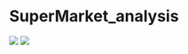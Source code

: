 # SuperMarket_analysis
<img src = "https://thegrocerystoreguy.com/whats-the-difference-between-a-grocery-store-a-supermarket/">




<img src = "https://towardsdatascience.com/exploratory-data-analysis-using-spermarket-sales-data-in-python-e99d329a07fc">
